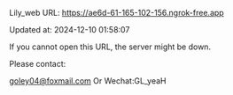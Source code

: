 Lily_web URL: https://ae6d-61-165-102-156.ngrok-free.app

Updated at: 2024-12-10 01:58:07

If you cannot open this URL, the server might be down.

Please contact: 

goley04@foxmail.com Or Wechat:GL_yeaH